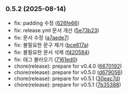 ## <small>0.5.2 (2025-08-14)</small>

* fix: padding 수정 ([626fe66](https://github.com/mlnwns/snap-spot-journey/commit/626fe66))
* fix: release.yml 문서 개선 ([5e73b23](https://github.com/mlnwns/snap-spot-journey/commit/5e73b23))
* fix: 문서 수정 ([a7aede7](https://github.com/mlnwns/snap-spot-journey/commit/a7aede7))
* fix: 불필요한 문구 제거 ([bce617a](https://github.com/mlnwns/snap-spot-journey/commit/bce617a))
* fix: 불필요한 문서 삭제 ([f420584](https://github.com/mlnwns/snap-spot-journey/commit/f420584))
* fix: 태그 불러오기 ([7161ed0](https://github.com/mlnwns/snap-spot-journey/commit/7161ed0))
* chore(release): prepare for v0.4.0 ([6670192](https://github.com/mlnwns/snap-spot-journey/commit/6670192))
* chore(release): prepare for v0.5.0 ([d679056](https://github.com/mlnwns/snap-spot-journey/commit/d679056))
* chore(release): prepare for v0.5.1 ([30eac7d](https://github.com/mlnwns/snap-spot-journey/commit/30eac7d))
* chore(release): prepare for v0.5.1 ([7b35388](https://github.com/mlnwns/snap-spot-journey/commit/7b35388))




